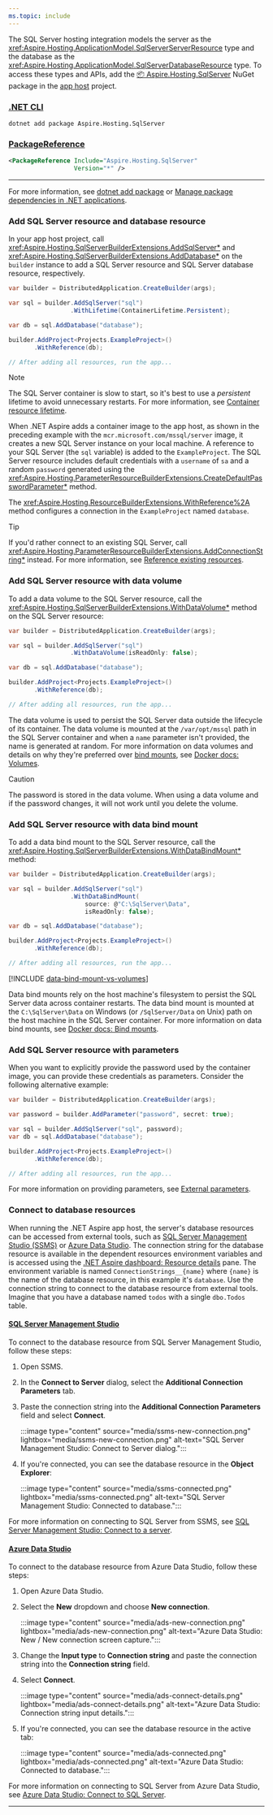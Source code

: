 ```yaml
---
ms.topic: include
---
```


The SQL Server hosting integration models the server as the <xref:Aspire.Hosting.ApplicationModel.SqlServerServerResource> type and the database as the <xref:Aspire.Hosting.ApplicationModel.SqlServerDatabaseResource> type. To access these types and APIs, add the [📦 Aspire.Hosting.SqlServer](https://www.nuget.org/packages/Aspire.Hosting.SqlServer) NuGet package in the [app host](xref:dotnet/aspire/app-host) project.

### [.NET CLI](#tab/dotnet-cli)

```dotnetcli
dotnet add package Aspire.Hosting.SqlServer
```

### [PackageReference](#tab/package-reference)

```xml
<PackageReference Include="Aspire.Hosting.SqlServer"
                  Version="*" />
```

---

For more information, see [dotnet add package](/dotnet/core/tools/dotnet-add-package) or [Manage package dependencies in .NET applications](/dotnet/core/tools/dependencies).

### Add SQL Server resource and database resource

In your app host project, call <xref:Aspire.Hosting.SqlServerBuilderExtensions.AddSqlServer*> and <xref:Aspire.Hosting.SqlServerBuilderExtensions.AddDatabase*> on the `builder` instance to add a SQL Server resource and SQL Server database resource, respectively.

```csharp
var builder = DistributedApplication.CreateBuilder(args);

var sql = builder.AddSqlServer("sql")
                 .WithLifetime(ContainerLifetime.Persistent);

var db = sql.AddDatabase("database");

builder.AddProject<Projects.ExampleProject>()
       .WithReference(db);

// After adding all resources, run the app...
```

> [!NOTE]
> The SQL Server container is slow to start, so it's best to use a _persistent_ lifetime to avoid unnecessary restarts. For more information, see [Container resource lifetime](../../fundamentals/app-host-overview.md#container-resource-lifetime).

When .NET Aspire adds a container image to the app host, as shown in the preceding example with the `mcr.microsoft.com/mssql/server` image, it creates a new SQL Server instance on your local machine. A reference to your SQL Server (the `sql` variable) is added to the `ExampleProject`. The SQL Server resource includes default credentials with a `username` of `sa` and a random `password` generated using the <xref:Aspire.Hosting.ParameterResourceBuilderExtensions.CreateDefaultPasswordParameter*> method.

The <xref:Aspire.Hosting.ResourceBuilderExtensions.WithReference%2A> method configures a connection in the `ExampleProject` named `database`.

> [!TIP]
> If you'd rather connect to an existing SQL Server, call <xref:Aspire.Hosting.ParameterResourceBuilderExtensions.AddConnectionString*> instead. For more information, see [Reference existing resources](../../fundamentals/app-host-overview.md#reference-existing-resources).

### Add SQL Server resource with data volume

To add a data volume to the SQL Server resource, call the <xref:Aspire.Hosting.SqlServerBuilderExtensions.WithDataVolume*> method on the SQL Server resource:

```csharp
var builder = DistributedApplication.CreateBuilder(args);

var sql = builder.AddSqlServer("sql")
                 .WithDataVolume(isReadOnly: false);

var db = sql.AddDatabase("database");

builder.AddProject<Projects.ExampleProject>()
       .WithReference(db);

// After adding all resources, run the app...
```

The data volume is used to persist the SQL Server data outside the lifecycle of its container. The data volume is mounted at the `/var/opt/mssql` path in the SQL Server container and when a `name` parameter isn't provided, the name is generated at random. For more information on data volumes and details on why they're preferred over [bind mounts](#add-sql-server-resource-with-data-bind-mount), see [Docker docs: Volumes](https://docs.docker.com/engine/storage/volumes).

> [!CAUTION]
> The password is stored in the data volume. When using a data volume and if the password changes, it will not work until you delete the volume.

### Add SQL Server resource with data bind mount

To add a data bind mount to the SQL Server resource, call the <xref:Aspire.Hosting.SqlServerBuilderExtensions.WithDataBindMount*> method:

```csharp
var builder = DistributedApplication.CreateBuilder(args);

var sql = builder.AddSqlServer("sql")
                 .WithDataBindMount(
                     source: @"C:\SqlServer\Data",
                     isReadOnly: false);

var db = sql.AddDatabase("database");

builder.AddProject<Projects.ExampleProject>()
       .WithReference(db);

// After adding all resources, run the app...
```

[!INCLUDE [data-bind-mount-vs-volumes](../../includes/data-bind-mount-vs-volumes.md)]

Data bind mounts rely on the host machine's filesystem to persist the SQL Server data across container restarts. The data bind mount is mounted at the `C:\SqlServer\Data` on Windows (or `/SqlServer/Data` on Unix) path on the host machine in the SQL Server container. For more information on data bind mounts, see [Docker docs: Bind mounts](https://docs.docker.com/engine/storage/bind-mounts).

### Add SQL Server resource with parameters

When you want to explicitly provide the password used by the container image, you can provide these credentials as parameters. Consider the following alternative example:

```csharp
var builder = DistributedApplication.CreateBuilder(args);

var password = builder.AddParameter("password", secret: true);

var sql = builder.AddSqlServer("sql", password);
var db = sql.AddDatabase("database");

builder.AddProject<Projects.ExampleProject>()
       .WithReference(db);

// After adding all resources, run the app...
```

For more information on providing parameters, see [External parameters](../../fundamentals/external-parameters.md).

### Connect to database resources

When running the .NET Aspire app host, the server's database resources can be accessed from external tools, such as [SQL Server Management Studio (SSMS)](/sql/ssms/download-sql-server-management-studio-ssms) or [Azure Data Studio](/azure-data-studio/download-azure-data-studio). The connection string for the database resource is available in the dependent resources environment variables and is accessed using the [.NET Aspire dashboard: Resource details](../../fundamentals/dashboard/explore.md#resource-details) pane. The environment variable is named `ConnectionStrings__{name}` where `{name}` is the name of the database resource, in this example it's `database`. Use the connection string to connect to the database resource from external tools. Imagine that you have a database named `todos` with a single `dbo.Todos` table.

#### [SQL Server Management Studio](#tab/ssms)

To connect to the database resource from SQL Server Management Studio, follow these steps:

1. Open SSMS.
1. In the **Connect to Server** dialog, select the **Additional Connection Parameters** tab.
1. Paste the connection string into the **Additional Connection Parameters** field and select **Connect**.

    :::image type="content" source="media/ssms-new-connection.png" lightbox="media/ssms-new-connection.png" alt-text="SQL Server Management Studio: Connect to Server dialog.":::

1. If you're connected, you can see the database resource in the **Object Explorer**:

    :::image type="content" source="media/ssms-connected.png" lightbox="media/ssms-connected.png" alt-text="SQL Server Management Studio: Connected to database.":::

For more information on connecting to SQL Server from SSMS, see [SQL Server Management Studio: Connect to a server](/sql/ssms/quickstarts/ssms-connect-query-sql-server).

#### [Azure Data Studio](#tab/azure-data-studio)

To connect to the database resource from Azure Data Studio, follow these steps:

1. Open Azure Data Studio.
1. Select the **New** dropdown and choose **New connection**.

    :::image type="content" source="media/ads-new-connection.png" lightbox="media/ads-new-connection.png" alt-text="Azure Data Studio: New / New connection screen capture.":::

1. Change the **Input type** to **Connection string** and paste the connection string into the **Connection string** field.
1. Select **Connect**.

    :::image type="content" source="media/ads-connect-details.png" lightbox="media/ads-connect-details.png" alt-text="Azure Data Studio: Connection string input details.":::

1. If you're connected, you can see the database resource in the active tab:

    :::image type="content" source="media/ads-connected.png" lightbox="media/ads-connected.png" alt-text="Azure Data Studio: Connected to database.":::

For more information on connecting to SQL Server from Azure Data Studio, see [Azure Data Studio: Connect to SQL Server](/azure-data-studio/quickstart-sql-server).

---
